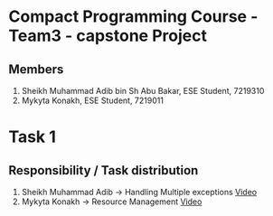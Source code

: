 # Compact Programming Course - Team3 - capstone Project

## Members
1. Sheikh Muhammad Adib bin Sh Abu Bakar, ESE Student, 7219310
2. Mykyta Konakh, ESE Student, 7219011

# Task 1
## Responsibility / Task distribution
1. Sheikh Muhammad Adib -> Handling Multiple exceptions [Video]([https://1drv.ms/v/s!AlQOuTxbuHLMkbdfIYieqCYgMg1TmQ?e=faiGc8](https://1drv.ms/v/s!AlQOuTxbuHLMkb0fSAglONiIyAWqHA?e=myhYy6))
2. Mykyta Konakh -> Resource Management [Video](https://1drv.ms/f/s!AnvqoDuBDuM6yA97OBLlwiGAToMR?e=QFqUsa)

